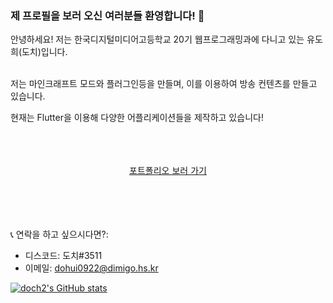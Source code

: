 ### 제 프로필을 보러 오신 여러분들 환영합니다! 👋

안녕하세요! 저는 한국디지털미디어고등학교 20기 웹프로그래밍과에 다니고 있는 유도희(도치)입니다.<br/><br/>  

저는 마인크래프트 모드와 플러그인등을 만들며, 이를 이용하여 방송 컨텐츠를 만들고 있습니다.

현재는 Flutter을 이용해 다양한 어플리케이션들을 제작하고 있습니다!<br/><br/>  <br/><br/>  

<div align="center"><a href="http://dohui-portfolio.kro.kr">포트폴리오 보러 가기</a></div> <br/><br/>  <br/><br/>  

   
📞 연락을 하고 싶으시다면?:
 - 디스코드: 도치#3511
 - 이메일: dohui0922@dimigo.hs.kr

<!--
**doch2/doch2** is a ✨ _special_ ✨ repository because its `README.md` (this file) appears on your GitHub profile.

Here are some ideas to get you started:

- 🔭 I’m currently working on ...
- 🌱 I’m currently learning ...
- 👯 I’m looking to collaborate on ...
- 🤔 I’m looking for help with ...
- 💬 Ask me about ...
- 📫 How to reach me: ...
- 😄 Pronouns: ...
- ⚡ Fun fact: ...
-->
    
    
    
[![doch2's GitHub stats](https://github-readme-stats.vercel.app/api?username=doch2)](https://github.com/anuraghazra/github-readme-stats)
